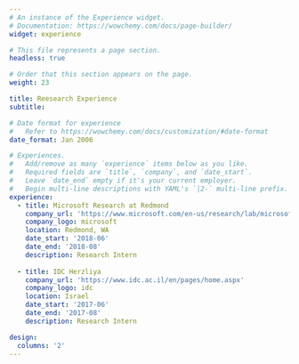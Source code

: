 ```yaml
---
# An instance of the Experience widget.
# Documentation: https://wowchemy.com/docs/page-builder/
widget: experience

# This file represents a page section.
headless: true

# Order that this section appears on the page.
weight: 23

title: Reesearch Experience
subtitle:

# Date format for experience
#   Refer to https://wowchemy.com/docs/customization/#date-format
date_format: Jan 2006

# Experiences.
#   Add/remove as many `experience` items below as you like.
#   Required fields are `title`, `company`, and `date_start`.
#   Leave `date_end` empty if it's your current employer.
#   Begin multi-line descriptions with YAML's `|2-` multi-line prefix.
experience:
  - title: Microsoft Research at Redmond
    company_url: 'https://www.microsoft.com/en-us/research/lab/microsoft-research-redmond/'
    company_logo: microsoft
    location: Redmond, WA
    date_start: '2018-06'
    date_end: '2018-08'
    description: Research Intern
    
  - title: IDC Herzliya 
    company_url: 'https://www.idc.ac.il/en/pages/home.aspx'
    company_logo: idc
    location: Israel
    date_start: '2017-06'
    date_end: '2017-08'
    description: Research Intern

design:
  columns: '2'
---
```


